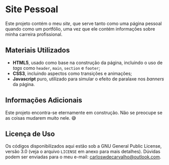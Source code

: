 # Site Pessoal

Este projeto contém o meu _site_, que serve tanto como uma página pessoal quando como um portfólio, uma vez que ele contém informações sobre minha carreira profissional.

## Materiais Utilizados

- **HTML5**, usado como base na construção da página, incluindo o uso de _tags_ como `header`, `main`, `section` e `footer`;
- **CSS3**, incluindo aspectos como transições e animações;
- **Javascript** puro, utilizado para simular o efeito de paralaxe nos _banners_ da página.

## Informações Adicionais

Este projeto encontra-se eternamente em construção. Não se preocupe se as coisas mudarem muito nele. 😅

## Licença de Uso

Os códigos disponibilizados aqui estão sob a GNU General Public License, versão 3.0 (veja o arquivo `LICENSE` em anexo para mais detalhes). Dúvidas podem ser enviadas para o meu e-mail: carloswdecarvalho@outlook.com.